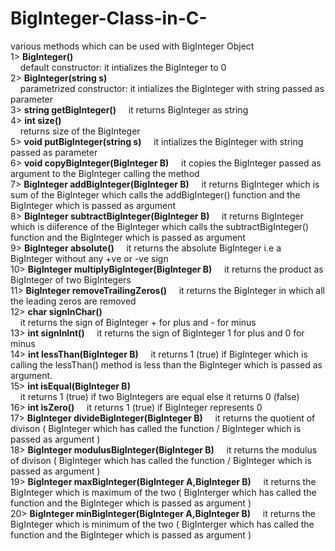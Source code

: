 # BigInteger-Class-in-C-
various methods which can be used with BigInteger Object  
1> **BigInteger()**  
&nbsp;&nbsp;&nbsp; default constructor: it intializes the BigInteger to 0  
2> **BigInteger(string s)**	  
&nbsp;&nbsp;&nbsp; parametrized constructor: it intializes the BigInteger with string passed as parameter  
3> **string getBigInteger()** 
&nbsp;&nbsp;&nbsp; it returns BigInteger as string  
4> **int size()**	
&nbsp;&nbsp;&nbsp; returns size of the BigInteger  
5> **void putBigInteger(string s)** 
&nbsp;&nbsp;&nbsp; it intializes the BigInteger with string passed as parameter  
6> **void copyBigInteger(BigInteger B)**
&nbsp;&nbsp;&nbsp;  it copies the BigInteger passed as argument to the BigInteger calling the method  
7> **BigInteger addBigInteger(BigInteger B)** 
&nbsp;&nbsp;&nbsp; it returns BigInteger which is sum of the BigInteger which calls the addBigInteger() function and the BigInteger which is passed as argument  
8> **BigInteger subtractBigInteger(BigInteger B)** 
&nbsp;&nbsp;&nbsp; it returns BigInteger which is diiference of the BigInteger which calls the subtractBigInteger() function and the BigInteger which is passed as argument  
9> **BigInteger absolute()** 
&nbsp;&nbsp;&nbsp; it returns the absolute BigInteger i.e a BigInteger without any +ve or -ve sign  
10> **BigInteger multiplyBigInteger(BigInteger B)** 
&nbsp;&nbsp;&nbsp;  it returns the product as BigInteger of two BigIntegers  
11> **BigInteger removeTrailingZeros()** 
&nbsp;&nbsp;&nbsp; it returns the BigInteger in which all the leading zeros are removed  
12> **char signInChar()**		
&nbsp;&nbsp;&nbsp; it returns the sign of BigInteger + for plus and - for minus  
13> **int signInInt()** 
&nbsp;&nbsp;&nbsp;  it returns the sign of BigInteger 1 for plus and 0 for minus  
14> **int lessThan(BigInteger B)** 
&nbsp;&nbsp;&nbsp;  it returns 1 (true) if BigInteger which is calling the lessThan() method is less than the BigInteger which is passed as argument.  
15> **int isEqual(BigInteger B)**	
&nbsp;&nbsp;&nbsp;  it returns 1 (true) if two BigIntegers are equal else it returns 0 (false)  
16> **int isZero()**
&nbsp;&nbsp;&nbsp;  it returns 1 (true) if BigInteger represents 0  
17> **BigInteger divideBigInteger(BigInteger B)** 
&nbsp;&nbsp;&nbsp;  it returns the quotient of divison ( BigInteger which has called the function / BigInteger which is passed as argument )  
18> **BigInteger modulusBigInteger(BigInteger B)**
&nbsp;&nbsp;&nbsp;  it returns the modulus of divison ( BigInteger which has called the function / BigInteger which is passed as argument )  
19> **BigInteger maxBigInteger(BigInteger A,BigInteger B)** 
&nbsp;&nbsp;&nbsp;  it returns the BigInteger which is maximum of the two ( BigInterger which has called the function and the BigInteger which is passed as argument )  
20> **BigInteger minBigInteger(BigInteger A,BigInteger B)** 
&nbsp;&nbsp;&nbsp;  it returns the BigInteger which is minimum of the two ( BigInterger which has called the function and the BigInteger which is passed as argument )  
